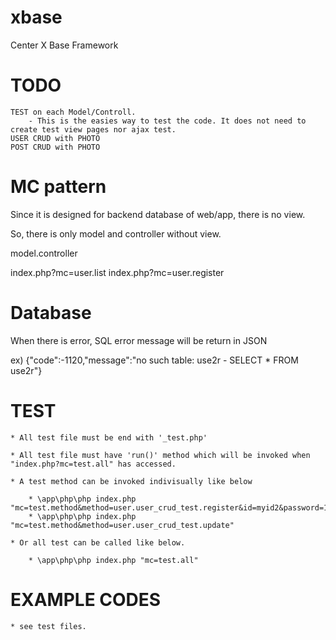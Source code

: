 # xbase
Center X Base Framework

# TODO

    TEST on each Model/Controll.
        - This is the easies way to test the code. It does not need to create test view pages nor ajax test.
    USER CRUD with PHOTO
    POST CRUD with PHOTO
    

# MC pattern

Since it is designed for backend database of web/app, there is no view.

So, there is only model and controller without view.

model.controller

index.php?mc=user.list
index.php?mc=user.register


# Database

When there is error, SQL error message will be return in JSON


ex)
    {"code":-1120,"message":"no such table: use2r - SELECT * FROM use2r"}



# TEST

    * All test file must be end with '_test.php'

    * All test file must have 'run()' method which will be invoked when "index.php?mc=test.all" has accessed.
    
    * A test method can be invoked indivisually like below
     
        * \app\php\php index.php "mc=test.method&method=user.user_crud_test.register&id=myid2&password=12345&email=abc@def.co"
        * \app\php\php index.php "mc=test.method&method=user.user_crud_test.update"
    
    * Or all test can be called like below.
    
        * \app\php\php index.php "mc=test.all"


# EXAMPLE CODES

    * see test files.
    